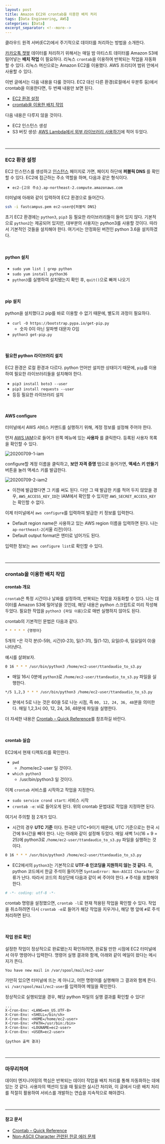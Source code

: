 ```yaml
---
layout: post
title: Amazon EC2와 crontab을 이용한 배치 처리
tags: [Data Engineering, AWS]
categories: [Data]
excerpt_separator: <!--more-->
---
```

클라우드 원격 서버(EC2)에서 주기적으로 데이터를 처리하는 방법을 소개한다.<!--more-->

[카카오톡 챗봇](https://sulmasulma.github.io/data/2020/06/03/kakaotalk-chatbot.html) 데이터를 처리하기 위해서는 매일 밤 아티스트 데이터를 Amazon S3에 밀어넣는 **배치 작업** 이 필요하다. 리눅스 `crontab`을 이용하여 반복되는 작업을 자동화할 수 있다. 리눅스 머신으로는 Amazon EC2를 이용했다. AWS 프리티어 범위 안에서 사용할 수 있다.

이번 글에서는 다음 내용을 다룰 것이다. EC2 대신 다른 환경(로컬에서 우분투 둥)에서 crontab을 이용한다면, 두 번째 내용만 보면 된다.
- [EC2 환경 설정](#ec2-환경-설정)
- [crontab을 이용한 배치 작업](#crontab을-이용한-배치-작업)

다음 내용은 다루지 않을 것이다.
- EC2 인스턴스 생성
- S3 버킷 생성: [AWS Lambda에서 외부 라이브러리 사용하기](https://sulmasulma.github.io/data/2020/06/24/aws-lambda-with-external-library.html)에 적어 두었다.

<br>

---

### EC2 환경 설정

EC2 인스턴스를 생성하고 [인스턴스](https://ap-northeast-2.console.aws.amazon.com/ec2/v2/home?region=ap-northeast-2#Instances:sort=instanceId) 페이지로 가면, 페이지 하단에 **퍼블릭 DNS** 를 확인할 수 있다. EC2에 접근하는 주소 역할을 하며, 다음과 같은 형식이다.
- `ec2-{고유 주소}.ap-northeast-2.compute.amazonaws.com`

터미널에 아래와 같이 입력하여 EC2 환경으로 들어간다.

```sh
ssh -i fastcampus.pem ec2-user@{퍼블릭 DNS}
```

초기 EC2 환경에는 `python3`, `pip3` 등 필요한 라이브러리들이 들어 있지 않다. 기본적으로 `python2`는 제공되어 있지만, 대부분의 사용자는 python3를 사용할 것이다. 따라서 기본적인 것들을 설치해야 한다. 여기서는 안정화된 버전인 python 3.6을 설치하겠다.

<br>

#### python 설치

- `sudo yum list | grep python`
- `sudo yum install python36`
- `python3`를 실행하여 설치됐는지 확인 후, `quit()`으로 빠져 나오기

<br>

#### pip 설치

python을 설치했다고 pip를 바로 이용할 수 없기 때문에, 별도의 과정이 필요하다.

- `curl -O https://bootstrap.pypa.io/get-pip.py`
  - 숫자 0이 아닌 알파벳 대문자 O임
- `python3 get-pip.py`

<br>

#### 필요한 python 라이브러리 설치

EC2 환경은 로컬 환경과 다르다. python 언어만 설치한 상태이기 때문에, `pip`를 이용하여 필요한 라이브러리들을 설치해야 한다.

- `pip3 install boto3 --user`
- `pip3 install requests --user`
- 등등 필요한 라이브러리 설치

<br>

#### AWS configure

터미널에서 AWS 서비스 커맨드를 실행하기 위해, 계정 정보를 설정해 주어야 한다.

먼저 [AWS IAM](https://console.aws.amazon.com/iam/home)으로 들어가 왼쪽 메뉴에 있는 **사용자** 를 클릭한다. 등록된 사용자 목록을 확인할 수 있다.

![20200709-1-iam](/assets/20200709-1-iam.png)

configure할 계정 이름을 클릭하고, **보안 자격 증명** 탭으로 들어가면, **액세스 키 만들기** 버튼을 눌러 액세스 키를 발급한다.

![20200709-2-iam2](/assets/20200709-2-iam2.png)

- 이전에 발급했다면 그 키를 써도 된다. 다만 그 때 발급한 키를 적어 두지 않았을 경우, `AWS_ACCESS_KEY_ID`는 IAM에서 확인할 수 있지만 `AWS_SECRET_ACCESS_KEY`는 확인할 수 없다.

이제 터미널에서 `aws configure`를 입력하여 발급한 키 정보를 입력한다.

- Default region name은 사용하고 있는 AWS region 이름을 입력하면 된다. 나는 `ap-northeast-2`(서울 리전)이다.
- Default output format은 엔터로 넘어가도 된다.

입력한 정보는 `aws configure list`로 확인할 수 있다.

<br>

---

### crontab을 이용한 배치 작업

#### crontab 개요

`crontab`은 특정 시간이나 날짜를 설정하여, 반복되는 작업을 자동화할 수 있다. 나는 데이터를 Amazon S3에 밀어넣을 것인데, 해당 내용은 python 스크립트로 미리 작성해 두었다. 필요한 작업을 `python3 {파일 이름}`으로 매번 실행하지 않아도 된다.

crontab의 기본적인 문법은 다음과 같다.

```sh
* * * * * {명령어}
```

5개의 `*`은 각각 분(0-59), 시간(0-23), 일(1-31), 월(1-12), 요일(0-6, 일요일이 0)을 나타낸다.

예시를 살펴보자.

```sh
0 16 * * * /usr/bin/python3 /home/ec2-user/ttandaudio_to_s3.py
```

- 매일 16시 0분에 `python3`로 `/home/ec2-user/ttandaudio_to_s3.py` 파일을 실행한다.

```sh
*/5 1,2,3 * * * /usr/bin/python3 /home/ec2-user/ttandaudio_to_s3.py
```

- 분에서 5로 나눈 것은 60을 5로 나눈 시점, 즉 `00, 12, 24, 36, 48`분을 의미한다. 매일 1,2,3시 00, 12, 24, 36, 48분에 파일을 실행한다.

더 자세한 내용은 [Crontab – Quick Reference](https://www.adminschoice.com/crontab-quick-reference)를 참조하길 바란다.

<br>

#### crontab 실습

EC2에서 현재 디렉토리를 확인한다.

- `pwd`
  - /home/ec2-user 일 것이다.
- `which python3`
  - /usr/bin/python3 일 것이다.

이제 `crontab` 서비스를 시작하고 작업을 지정한다.

- `sudo service crond start`: 서비스 시작
- `crontab -e`: vi로 들어오게 된다. 위의 crontab 문법대로 작업을 지정하면 된다.

여기서 주의할 점 2개가 있다.
- 시간의 경우 **UTC 기준** 이다. 한국은 UTC+9이기 때문에, UTC 기준으로는 한국 시간에 9시간을 빼야 한다. 나는 아래와 같이 설정해 두었다. 매일 새벽 1시(16 + 9 = 25)에 python3로 `/home/ec2-user/ttandaudio_to_s3.py` 파일을 실행하는 것이다.
```sh
0 16 * * * /usr/bin/python3 /home/ec2-user/ttandaudio_to_s3.py
```

- EC2에서의 `python3`는 기본적으로 **UTF-8 인코딩을 지원하지 않는 것 같다.** 즉, python 코드에서 한글 주석이 들어가면 `SyntaxError: Non-ASCII Character` 오류가 난다. 따라서 코드의 최상단에 다음과 같이 써 주어야 한다. `#` 주석을 포함해야 한다.
```py
# -*- coding: utf-8 -*-
```

crontab 명령을 설정했으면, `crontab -l`로 현재 적용된 작업을 확인할 수 있다. 작업을 취소하려면 다시 `crontab -e`로 들어가 해당 작업을 지우거나, 해당 행 앞에 `#`로 주석 처리하면 된다.

<br>

#### 작업 완료 확인

설정한 작업이 정상적으로 완료됐는지 확인하려면, 완료될 만한 시점에 EC2 터미널에서 아무 명령어나 입력한다. 명령어 실행 결과와 함께, 아래와 같이 메일이 왔다는 메시지가 뜬다.

```
You have new mail in /var/spool/mail/ec2-user
```

가만히 있으면 터미널에 뜨는 게 아니고, 어떤 명령어를 실행해야 그 결과와 함께 뜬다. `vi /var/spool/mail/ec2-user`를 입력하여 메일을 확인한다.

정상적으로 실행되었을 경우, 해당 python 파일의 실행 결과를 확인할 수 있다!

```
...
X-Cron-Env: <LANG=en_US.UTF-8>
X-Cron-Env: <SHELL=/bin/sh>
X-Cron-Env: <HOME=/home/ec2-user>
X-Cron-Env: <PATH=/usr/bin:/bin>
X-Cron-Env: <LOGNAME=ec2-user>
X-Cron-Env: <USER=ec2-user>

{python 출력 결과}
```

<br>

---

### 마무리하며

데이터 엔지니어링의 핵심은 반복되는 데이터 작업을 배치 처리를 통해 자동화하는 데에 있는 것 같다. 사용자의 액션이 있을 때 필요한 실시간 처리와, 이 글에서 다룬 배치 처리를 적절히 활용하여 서비스를 개발하는 연습을 지속적으로 해야겠다.

<br>

---
#### 참고 문서
- [Crontab – Quick Reference](https://www.adminschoice.com/crontab-quick-reference)
- [Non-ASCII Character 관련된 한글 에러 문제](https://pante.blog/371)
